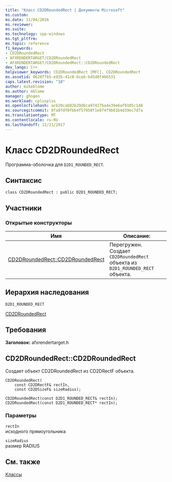 ```yaml
---
title: "Класс CD2DRoundedRect | Документы Microsoft"
ms.custom: 
ms.date: 11/04/2016
ms.reviewer: 
ms.suite: 
ms.technology: cpp-windows
ms.tgt_pltfrm: 
ms.topic: reference
f1_keywords:
- CD2DRoundedRect
- AFXRENDERTARGET/CD2DRoundedRect
- AFXRENDERTARGET/CD2DRoundedRect::CD2DRoundedRect
dev_langs: C++
helpviewer_keywords: CD2DRoundedRect [MFC], CD2DRoundedRect
ms.assetid: 06207fb5-e92b-41c0-bceb-b45d8f466531
caps.latest.revision: "18"
author: mikeblome
ms.author: mblome
manager: ghogen
ms.workload: cplusplus
ms.openlocfilehash: acb20cab02b29d6ca97427ba4e39e6af9105c148
ms.sourcegitcommit: 8fa8fdf0fbb4f57950f1e8f4f9b81b4d39ec7d7a
ms.translationtype: MT
ms.contentlocale: ru-RU
ms.lasthandoff: 12/21/2017
---
```

# <a name="cd2droundedrect-class"></a>Класс CD2DRoundedRect
Программа-оболочка для `D2D1_ROUNDED_RECT`.  
  
## <a name="syntax"></a>Синтаксис  
  
```  
class CD2DRoundedRect : public D2D1_ROUNDED_RECT;  
```  
  
## <a name="members"></a>Участники  
  
### <a name="public-constructors"></a>Открытые конструкторы  
  
|Имя|Описание:|  
|----------|-----------------|  
|[CD2DRoundedRect::CD2DRoundedRect](#cd2droundedrect)|Перегружен. Создает `CD2DRoundedRect` объекта из `D2D1_ROUNDED_RECT` объекта.|  
  
## <a name="inheritance-hierarchy"></a>Иерархия наследования  
 `D2D1_ROUNDED_RECT`  
  
 [CD2DRoundedRect](../../mfc/reference/cd2droundedrect-class.md)  
  
## <a name="requirements"></a>Требования  
 **Заголовок:** afxrendertarget.h  
  
##  <a name="cd2droundedrect"></a>CD2DRoundedRect::CD2DRoundedRect  
 Создает объект CD2DRoundedRect из CD2DRectF объекта.  
  
```  
CD2DRoundedRect(
    const CD2DRectF& rectIn,  
    const CD2DSizeF& sizeRadius);  
  
CD2DRoundedRect(const D2D1_ROUNDED_RECT& rectIn);  
CD2DRoundedRect(const D2D1_ROUNDED_RECT* rectIn);
```  
  
### <a name="parameters"></a>Параметры  
 `rectIn`  
 исходного прямоугольника  
  
 `sizeRadius`  
 размер RADIUS  
  
## <a name="see-also"></a>См. также  
 [Классы](../../mfc/reference/mfc-classes.md)
